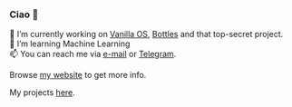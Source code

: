 ### Ciao 👋
🔭 I’m currently working on [Vanilla OS](https://vanillaos.org/), [Bottles](https://usebottles.com/) and that top-secret project.\
🌱 I’m learning Machine Learning\
📫 You can reach me via [e-mail](mailto:send@mirko.pm) or [Telegram](https://t.me/brombinmirko).

Browse [my website](https://mirko.pm) to get more info.

My projects [here](https://github.com/mirkobrombin?tab=repositories).
